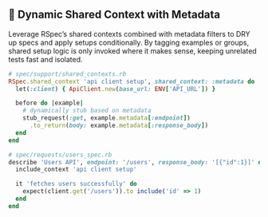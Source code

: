 ## 🔄 Dynamic Shared Context with Metadata

Leverage RSpec’s shared contexts combined with metadata filters to DRY up specs and apply setups conditionally. By tagging examples or groups, shared setup logic is only invoked where it makes sense, keeping unrelated tests fast and isolated.

```ruby
# spec/support/shared_contexts.rb
RSpec.shared_context 'api client setup', shared_context: :metadata do
  let(:client) { ApiClient.new(base_url: ENV['API_URL']) }

  before do |example|
    # dynamically stub based on metadata
    stub_request(:get, example.metadata[:endpoint])
      .to_return(body: example.metadata[:response_body])
  end
end

# spec/requests/users_spec.rb
describe 'Users API', endpoint: '/users', response_body: '[{"id":1}]' do
  include_context 'api client setup'

  it 'fetches users successfully' do
    expect(client.get('/users')).to include('id' => 1)
  end
end
```